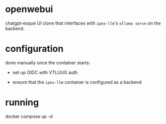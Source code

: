 # openwebui

chatgpt-esque UI clone that interfaces with `ipex-llm`'s `ollama serve` on the backend.

# configuration

done manually once the container starts: 

* set up OIDC with VTLUUG auth

* ensure that the `ipex-llm` container is configured as a backend

# running

docker compose up -d